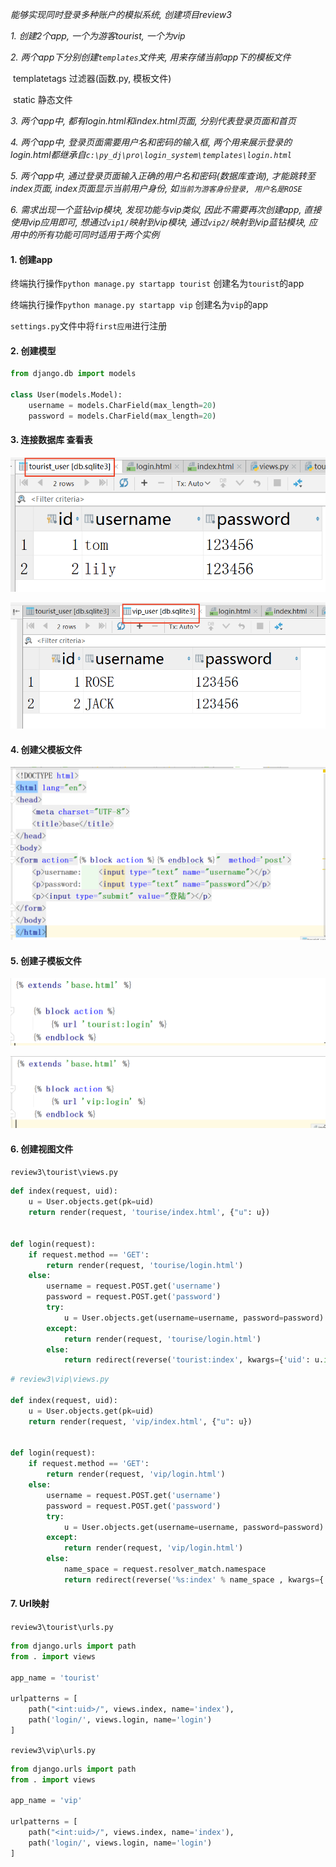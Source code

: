 *能够实现同时登录多种账户的模拟系统, 创建项目review3*

*1. 创建2个app, 一个为游客tourist, 一个为vip*

*2. 两个app下分别创建`templates`文件夹, 用来存储当前app下的模板文件*

​	templatetags 过滤器(函数.py, 模板文件)

​	static 静态文件

*3. 两个app中, 都有login.html和index.html页面, 分别代表登录页面和首页*

*4. 两个app中, 登录页面需要用户名和密码的输入框, 两个用来展示登录的login.html都继承自`c:\py_dj\pro\login_system\templates\login.html`*

*5. 两个app中, 通过登录页面输入正确的用户名和密码(数据库查询), 才能跳转至index页面, index页面显示当前用户身份, 如`当前为游客身份登录, 用户名是ROSE`*

*6. 需求出现一个蓝钻vip模块, 发现功能与vip类似, 因此不需要再次创建app, 直接使用vip应用即可, 想通过`vip1/`映射到vip模块, 通过`vip2/`映射到vip蓝钻模块, 应用中的所有功能可同时适用于两个实例*

#### 1. 创建app

终端执行操作`python manage.py startapp tourist` 创建名为`tourist`的app

终端执行操作`python manage.py startapp vip` 创建名为`vip`的app

`settings.py`文件中将`first应用`进行注册

#### 2. 创建模型

````python
from django.db import models

class User(models.Model):
    username = models.CharField(max_length=20)
    password = models.CharField(max_length=20)
````

#### 3. 连接数据库 查看表 

![](images\r3-1.png)

![](images\r3-2.png)

#### 4. 创建父模板文件

![](images\r3-3.png)

#### 5. 创建子模板文件

![](images\r3-4.png)

![](images\r3-5.png)

#### 6. 创建视图文件

`review3\tourist\views.py`

````python
def index(request, uid):
    u = User.objects.get(pk=uid)
    return render(request, 'tourise/index.html', {"u": u})


def login(request):
    if request.method == 'GET':
        return render(request, 'tourise/login.html')
    else:
        username = request.POST.get('username')
        password = request.POST.get('password')
        try:
            u = User.objects.get(username=username, password=password)
        except:
            return render(request, 'tourise/login.html')
        else:
            return redirect(reverse('tourist:index', kwargs={'uid': u.id}))
````

````python
# review3\vip\views.py

def index(request, uid):
    u = User.objects.get(pk=uid)
    return render(request, 'vip/index.html', {"u": u})


def login(request):
    if request.method == 'GET':
        return render(request, 'vip/login.html')
    else:
        username = request.POST.get('username')
        password = request.POST.get('password')
        try:
            u = User.objects.get(username=username, password=password)
        except:
            return render(request, 'vip/login.html')
        else:
            name_space = request.resolver_match.namespace
            return redirect(reverse('%s:index' % name_space , kwargs={'uid': u.id}))
````

#### 7. Url映射

`review3\tourist\urls.py`

````python
from django.urls import path
from . import views

app_name = 'tourist'

urlpatterns = [
    path("<int:uid>/", views.index, name='index'),
    path('login/', views.login, name='login')
]
````

`review3\vip\urls.py`

````python
from django.urls import path
from . import views

app_name = 'vip'

urlpatterns = [
    path("<int:uid>/", views.index, name='index'),
    path('login/', views.login, name='login')
]
````











